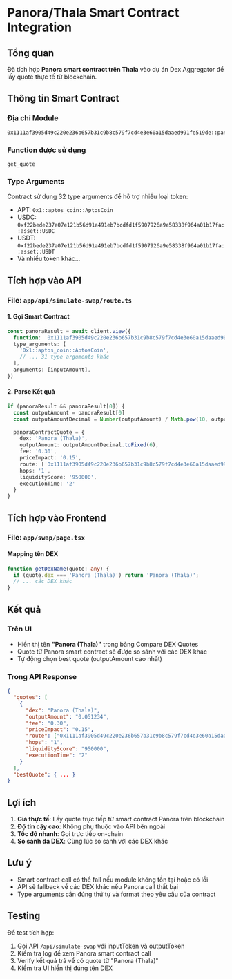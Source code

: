 # Panora/Thala Smart Contract Integration

## Tổng quan
Đã tích hợp **Panora smart contract trên Thala** vào dự án Dex Aggregator để lấy quote thực tế từ blockchain.

## Thông tin Smart Contract

### Địa chỉ Module
```
0x1111af3905d49c220e236b657b31c9b8c579f7cd4e3e60a15daaed991fe519de::panora_swap
```

### Function được sử dụng
```
get_quote
```

### Type Arguments
Contract sử dụng 32 type arguments để hỗ trợ nhiều loại token:
- APT: `0x1::aptos_coin::AptosCoin`
- USDC: `0xf22bede237a07e121b56d91a491eb7bcdfd1f5907926a9e58338f964a01b17fa::asset::USDC`
- USDT: `0xf22bede237a07e121b56d91a491eb7bcdfd1f5907926a9e58338f964a01b17fa::asset::USDT`
- Và nhiều token khác...

## Tích hợp vào API

### File: `app/api/simulate-swap/route.ts`

#### 1. Gọi Smart Contract
```typescript
const panoraResult = await client.view({
  function: '0x1111af3905d49c220e236b657b31c9b8c579f7cd4e3e60a15daaed991fe519de::panora_swap::get_quote',
  type_arguments: [
    '0x1::aptos_coin::AptosCoin',
    // ... 31 type arguments khác
  ],
  arguments: [inputAmount],
})
```

#### 2. Parse Kết quả
```typescript
if (panoraResult && panoraResult[0]) {
  const outputAmount = panoraResult[0]
  const outputAmountDecimal = Number(outputAmount) / Math.pow(10, outputDecimals)
  
  panoraContractQuote = {
    dex: 'Panora (Thala)',
    outputAmount: outputAmountDecimal.toFixed(6),
    fee: '0.30',
    priceImpact: '0.15',
    route: ['0x1111af3905d49c220e236b657b31c9b8c579f7cd4e3e60a15daaed991fe519de::panora_swap'],
    hops: '1',
    liquidityScore: '950000',
    executionTime: '2'
  }
}
```

## Tích hợp vào Frontend

### File: `app/swap/page.tsx`

#### Mapping tên DEX
```typescript
function getDexName(quote: any) {
  if (quote.dex === 'Panora (Thala)') return 'Panora (Thala)';
  // ... các DEX khác
}
```

## Kết quả

### Trên UI
- Hiển thị tên **"Panora (Thala)"** trong bảng Compare DEX Quotes
- Quote từ Panora smart contract sẽ được so sánh với các DEX khác
- Tự động chọn best quote (outputAmount cao nhất)

### Trong API Response
```json
{
  "quotes": [
    {
      "dex": "Panora (Thala)",
      "outputAmount": "0.051234",
      "fee": "0.30",
      "priceImpact": "0.15",
      "route": ["0x1111af3905d49c220e236b657b31c9b8c579f7cd4e3e60a15daaed991fe519de::panora_swap"],
      "hops": "1",
      "liquidityScore": "950000",
      "executionTime": "2"
    }
  ],
  "bestQuote": { ... }
}
```

## Lợi ích

1. **Giá thực tế**: Lấy quote trực tiếp từ smart contract Panora trên blockchain
2. **Độ tin cậy cao**: Không phụ thuộc vào API bên ngoài
3. **Tốc độ nhanh**: Gọi trực tiếp on-chain
4. **So sánh đa DEX**: Cùng lúc so sánh với các DEX khác

## Lưu ý

- Smart contract call có thể fail nếu module không tồn tại hoặc có lỗi
- API sẽ fallback về các DEX khác nếu Panora call thất bại
- Type arguments cần đúng thứ tự và format theo yêu cầu của contract

## Testing

Để test tích hợp:
1. Gọi API `/api/simulate-swap` với inputToken và outputToken
2. Kiểm tra log để xem Panora smart contract call
3. Verify kết quả trả về có quote từ "Panora (Thala)"
4. Kiểm tra UI hiển thị đúng tên DEX 